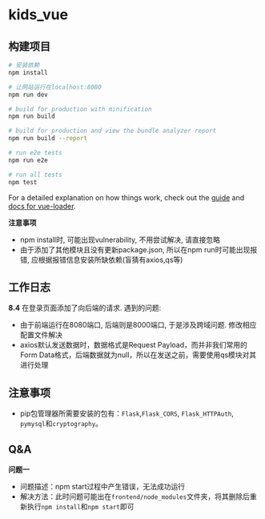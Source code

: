 # kids_vue

## 构建项目

``` bash
# 安装依赖
npm install

# 让网站运行在localhost:8080
npm run dev

# build for production with minification
npm run build

# build for production and view the bundle analyzer report
npm run build --report

# run e2e tests
npm run e2e

# run all tests
npm test
```

For a detailed explanation on how things work, check out the [guide](http://vuejs-templates.github.io/webpack/) and [docs for vue-loader](http://vuejs.github.io/vue-loader).

**注意事项**

- npm install时, 可能出现vulnerability, 不用尝试解决, 请直接忽略
- 由于添加了其他模块且没有更新package.json, 所以在npm run时可能出现报错, 应根据报错信息安装所缺依赖(盲猜有axios,qs等)

## 工作日志

**8.4**
在登录页面添加了向后端的请求. 遇到的问题:

- 由于前端运行在8080端口, 后端则是8000端口, 于是涉及跨域问题. 修改相应配置文件解决
- axios默认发送数据时，数据格式是Request Payload，而并非我们常用的Form Data格式，后端数据就为null，所以在发送之前，需要使用qs模块对其进行处理

## 注意事项

+ pip包管理器所需要安装的包有：`Flask`,`Flask_CORS`, `Flask_HTTPAuth`, `pymysql`和`cryptography`。

## Q&A

**问题一**

+ 问题描述：npm start过程中产生错误，无法成功运行
+ 解决方法：此时问题可能出在`frontend/node_modules`文件夹，将其删除后重新执行`npm install`和`npm start`即可
